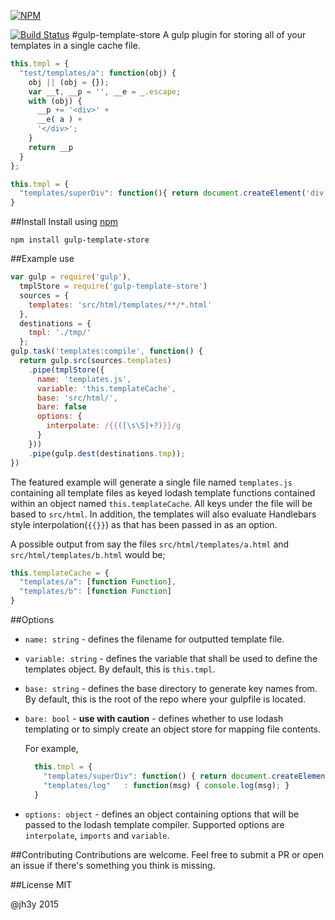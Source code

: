 [![NPM](https://nodei.co/npm/gulp-template-store.png?downloads=true)](https://nodei.co/npm/gulp-template-store/)

[![Build Status](https://travis-ci.org/jh3y/gulp-template-store.svg)](https://travis-ci.org/jh3y/gulp-template-store)
#gulp-template-store
A gulp plugin for storing all of your templates in a single cache file.

```javascript
this.tmpl = {
  "test/templates/a": function(obj) {
    obj || (obj = {});
    var __t, __p = '', __e = _.escape;
    with (obj) {
      __p += '<div>' +
      __e( a ) +
      '</div>';
    }
    return __p
  }
};
```
```javascript
this.tmpl = {
  "templates/superDiv": function(){ return document.createElement('div'); }
}
```

##Install
Install using [npm](https://npmjs.org/package/gulp-template-store)

```
npm install gulp-template-store
```
##Example use

```javascript
var gulp = require('gulp'),
  tmplStore = require('gulp-template-store')
  sources = {
    templates: 'src/html/templates/**/*.html'
  },
  destinations = {
    tmpl: './tmp/'
  };
gulp.task('templates:compile', function() {
  return gulp.src(sources.templates)
    .pipe(tmplStore({
      name: 'templates.js',
      variable: 'this.templateCache',
      base: 'src/html/',
      bare: false
      options: {
        interpolate: /{{([\s\S]+?)}}/g
      }
    }))
    .pipe(gulp.dest(destinations.tmp));
})
```

The featured example will generate a single file named `templates.js` containing all template files as keyed lodash template functions contained within an object named `this.templateCache`. All keys under the file will be based to `src/html`. In addition, the templates will also evaluate Handlebars style interpolation(`{{}}`) as that has been passed in as an option.

A possible output from say the files `src/html/templates/a.html` and `src/html/templates/b.html` would be;

```javascript
this.templateCache = {
  "templates/a": [function Function],
  "templates/b": [function Function]
}
```

##Options
* `name: string` - defines the filename for outputted template file.
* `variable: string` - defines the variable that shall be used to define the templates object. By default, this is `this.tmpl`.
* `base: string` - defines the base directory to generate key names from. By default, this is the root of the repo where your gulpfile is located.
* `bare: bool` - __use with caution__ - defines whether to use lodash templating or to simply create an object store for mapping file contents.

  For example,
  ```javascript
    this.tmpl = {
      "templates/superDiv": function() { return document.createElement('div'); }
      "templates/log"   : function(msg) { console.log(msg); }
    }
  ```
* `options: object` - defines an object containing options that will be passed to the lodash template compiler. Supported options are `interpolate`, `imports` and `variable`.

##Contributing
Contributions are welcome. Feel free to submit a PR or open an issue if there's something you think is missing.

##License
MIT

@jh3y 2015
